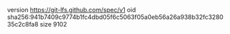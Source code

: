 version https://git-lfs.github.com/spec/v1
oid sha256:941b7409c9774b1fc4dbd05f6c5063f05a0eb56a26a938b32fc328035c2c8fa8
size 9102
